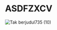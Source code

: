 # ASDFZXCV
![Tak berjudul735 (10)](https://github.com/user-attachments/assets/7eda384f-b628-4098-8ef9-b562e8731db2)
